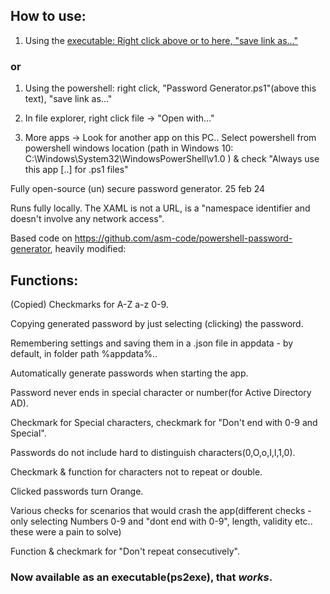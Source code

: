 ## How to use:

1. Using the [executable: Right click above or to here, "save link as..."](https://github.com/HaruRose/powershell-password-generator/blob/5da1210393af9b697e81170eeec48588e0d1a840/Password%20Generator.exe)

### or

1. Using the powershell: right click, "Password Generator.ps1"(above this text), "save link as..."

2. In file explorer, right click file -> "Open with..."

3. More apps -> Look for another app on this PC.. Select powershell from powershell windows location (path in Windows 10: C:\Windows\System32\WindowsPowerShell\v1.0 ) & check "Always use this app [..] for .ps1 files"


Fully open-source (un) secure password generator. 25 feb 24

Runs fully locally. The XAML is not a URL, is a "namespace identifier and doesn't involve any network access". 

Based code on https://github.com/asm-code/powershell-password-generator, heavily modified:

## Functions:

(Copied) Checkmarks for A-Z a-z 0-9.

Copying generated password by just selecting (clicking) the password.

Remembering settings and saving them in a .json file in appdata - by default, in folder path %appdata%..

Automatically generate passwords when starting the app.

Password never ends in special character or number(for Active Directory AD).

Checkmark for Special characters, checkmark for "Don't end with 0-9 and Special".

Passwords do not include hard to distinguish characters(0,O,o,I,l,1,0).

Checkmark & function for characters not to repeat or double.

Clicked passwords turn Orange. 

Various checks for scenarios that would crash the app(different checks - only selecting Numbers 0-9 and "dont end with 0-9", length, validity etc.. these were a pain to solve)

Function & checkmark for "Don't repeat consecutively".

### Now available as an executable(ps2exe), that *works*.
